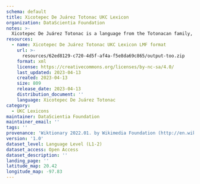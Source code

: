 ```yaml
---
schema: default
title: Xicotepec De Juárez Totonac UKC Lexicon
organization: DataScientia Foundation
notes: >-
  Xicotepec De Juárez Totonac is a language from the Totonacan family, spoken in North America. The UKC Lexicon of Xicotepec De Juárez Totonac is represented as a lexico-semantic network. It consists of words, word senses, synsets, as well as sense-level and synset-level relationships.
resources:
  - name: Xicotepec De Juárez Totonac UKC Lexicon LMF format
    url: >-
      resources/62ed8129-c720-4d5f-af4a-f5e8da69c865/output-too.zip
    format: xml
    license: https://creativecommons.org/licenses/by-nc-sa/4.0/
    last_updated: 2023-04-13
    created: 2023-04-13
    size: 809
    release_date: 2023-04-13
    distribution_document: ''
    language: Xicotepec De Juárez Totonac
category:
  - UKC Lexicons
maintainer: DataScientia Foundation
maintainer_email: ''
tags: ''
provenance: 'Wiktionary 2022.01. by Wikimedia Foundation (http://en.wiktionary.org); Princeton WordNet 2.1 by Princeton University (https://wordnet.princeton.edu)'
version: '1.0'
dataset_level: Language Level (L1-2)
dataset_access: Open Access
dataset_description: ''
landing_page: ''
latitude_map: 20.42
longitude_map: -97.83
---
```

